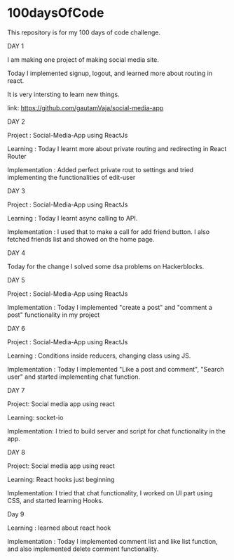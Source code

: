 # 100daysOfCode
This repository is for my 100 days of code challenge.

DAY 1

I am making one project of making social media site.

Today I implemented signup, logout, and learned more about routing in react.

It is very intersting to learn new things.

link: https://github.com/gautamVaja/social-media-app



DAY 2

Project : Social-Media-App using ReactJs

Learning : Today I learnt more about private routing and redirecting in React Router

Implementation : Added perfect private rout to settings and tried implementing the functionalities of edit-user



DAY 3 

Project : Social-Media-App using ReactJs

Learning : Today I learnt async calling to API.

Implementation : I used that to make a call for add friend button. I also fetched friends list and showed on the home page.

DAY 4

Today for the change I solved some dsa problems on Hackerblocks.

DAY 5

Project : Social-Media-App using ReactJs

Implementation : Today I implemented "create a post" and "comment a post" functionality in my project

DAY 6

Project : Social-Media-App using ReactJs

Learning : Conditions inside reducers, changing class using JS.

Implementation : Today I implemented "Like a post and comment", "Search user" and started implementing chat function.

DAY 7

Project: Social media app using react

Learning: socket-io 

Implementation: I tried to build server and script for chat functionality in the app.

DAY 8

Project: Social media app using react

Learning: React hooks just beginning

Implementation: I tried that chat functionality, I worked on UI part using CSS, and started learning Hooks.

Day 9

Learning : learned about react hook

Implementation : Today I implemented comment list and like list function, and also implemented delete comment functionality.

